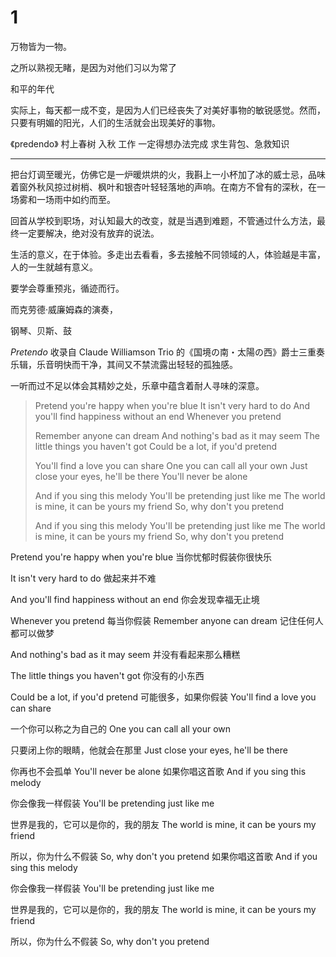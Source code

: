 # 1

万物皆为一物。



之所以熟视无睹，是因为对他们习以为常了

和平的年代

实际上，每天都一成不变，是因为人们已经丧失了对美好事物的敏锐感觉。然而，只要有明媚的阳光，人们的生活就会出现美好的事物。

《predendo》 村上春树  入秋 工作 一定得想办法完成 求生背包、急救知识

---

把台灯调至暖光，仿佛它是一炉暖烘烘的火，我斟上一小杯加了冰的威士忌，品味着窗外秋风掠过树梢、枫叶和银杏叶轻轻落地的声响。在南方不曾有的深秋，在一场雾和一场雨中如约而至。

回首从学校到职场，对认知最大的改变，就是当遇到难题，不管通过什么方法，最终一定要解决，绝对没有放弃的说法。

生活的意义，在于体验。多走出去看看，多去接触不同领域的人，体验越是丰富，人的一生就越有意义。

要学会尊重预兆，循迹而行。


而克劳德·威廉姆森的演奏，

钢琴、贝斯、鼓

*Pretendo* 收录自 Claude Williamson Trio 的《国境の南・太陽の西》爵士三重奏乐辑，乐音明快而干净，其间又不禁流露出轻轻的孤独感。

一听而过不足以体会其精妙之处，乐章中蕴含着耐人寻味的深意。


> Pretend you're happy when you're blue
> It isn't very hard to do
> And you'll find happiness without an end
> Whenever you pretend
>  
> Remember anyone can dream
> And nothing's bad as it may seem
> The little things you haven't got
> Could be a lot, if you'd pretend
>  
> You'll find a love you can share
> One you can call all your own
> Just close your eyes, he'll be there
> You'll never be alone
>  
> And if you sing this melody
> You'll be pretending just like me
> The world is mine, it can be yours my friend
> So, why don't you pretend
>  
> And if you sing this melody
> You'll be pretending just like me
> The world is mine, it can be yours my friend
> So, why don't you pretend


Pretend you're happy when you're blue
当你忧郁时假装你很快乐


It isn't very hard to do
做起来并不难


And you'll find happiness without an end
你会发现幸福无止境


Whenever you pretend
每当你假装
Remember anyone can dream
记住任何人都可以做梦


And nothing's bad as it may seem
并没有看起来那么糟糕


The little things you haven't got
你没有的小东西


Could be a lot, if you'd pretend
可能很多，如果你假装
You'll find a love you can share

一个你可以称之为自己的
One you can call all your own

只要闭上你的眼睛，他就会在那里
Just close your eyes, he'll be there

你再也不会孤单
You'll never be alone
如果你唱这首歌
And if you sing this melody

你会像我一样假装
You'll be pretending just like me

世界是我的，它可以是你的，我的朋友
The world is mine, it can be yours my friend

所以，你为什么不假装
So, why don't you pretend
如果你唱这首歌
And if you sing this melody

你会像我一样假装
You'll be pretending just like me

世界是我的，它可以是你的，我的朋友
The world is mine, it can be yours my friend

所以，你为什么不假装
So, why don't you pretend